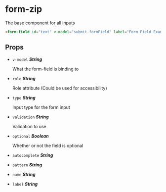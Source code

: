 
# form-zip
The base component for all inputs

```html
<form-field id="text" v-model="submit.formField" label="Form Field Example"/>
```

## Props


- `v-model` ***String***

  What the form-field is binding to

- `role` ***String***

  Role attribute (Could be used for accessibility)

- `type` ***String***

  Input type for the form input

- `validation` ***String***

  Validation to use

- `optional` ***Boolean***

  Whether or not the field is optional

- `autocomplete` ***String***

  

- `pattern` ***String***

  

- `name` ***String***

  

- `label` ***String***

  







